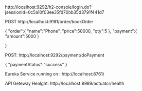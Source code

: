 
http://localhost:9292/h2-console/login.do?jsessionid=0c5a10f03ee35fd70bb35d3791f441d7

POST http://localhost:9191/order/bookOrder

{
    "order":{
        "name":"Phone",
        "price":50000,
        "qty":5
    },
    "payment":{
        "amount":5000
    }
    
}

POST: http://localhost:9292/payment/doPayment

{
    "paymentStatus":"success"
}

Eureka Service running on : http://localhost:8761/

API Geteway Healght:
	http://localhost:8989/actuator/health
	

